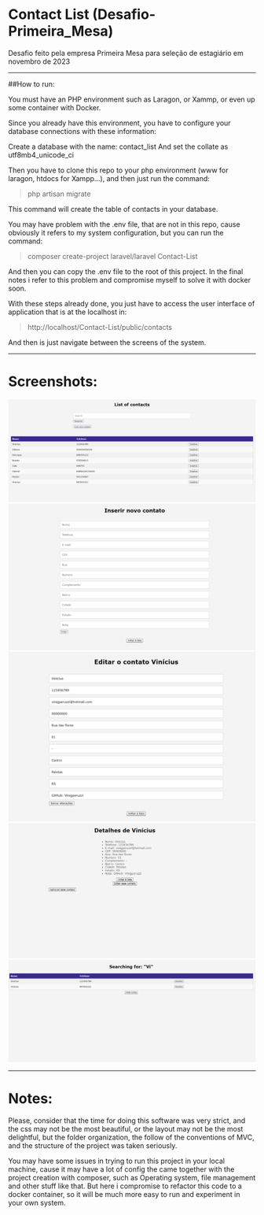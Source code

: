 # Contact List (Desafio-Primeira_Mesa)
Desafio feito pela empresa Primeira Mesa para seleção de estagiário em novembro de 2023

---

##How to run:


You must have an PHP environment such as Laragon, or Xammp, or even up some container with Docker.<br>

Since you already have this environment, you have to configure your database connections with these information:

Create a database with the name: contact_list
And set the collate as utf8mb4_unicode_ci


Then you have to clone this repo to your php environment (www for laragon, htdocs for Xampp...), and then just run the command:

>php artisan migrate

This command will create the table of contacts in your database.

You may have problem with the .env file, that are not in this repo, cause obviously it refers to my system configuration, but you can run the command:

>composer create-project laravel/laravel Contact-List

And then you can copy the .env file to the root of this project.
In the final notes i refer to this problem and compromise myself to solve it with docker soon.

With these steps already done, you just have to access the user interface of application that is at the localhost in:

>http://localhost/Contact-List/public/contacts

And then is just navigate between the screens of the system.

---
# Screenshots:

![main Page](./Screenshots/main.png)
![Creation Page](./Screenshots/create.png)
![Edit Page](./Screenshots/edit.png)
![details Page](./Screenshots/detail.png)
![Searching Page](./Screenshots/search.png)

---
# Notes:

Please, consider that the time for doing this software was very strict, and the css may not be the most beautiful, or the layout may not be the most delightful, but the folder organization, the follow of the conventions of MVC, and the structure of the project was taken seriously.

You may have some issues in trying to run this project in your local machine, cause it may have a lot of config the came together with the project creation with composer, such as
Operating system, file management and other stuff like that. But here i compromise to refactor this code to a docker container, so it will be much more easy to run and experiment in your own system.
